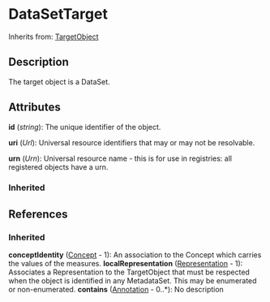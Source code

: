 
# DataSetTarget

Inherits from: [TargetObject](TargetObject.md)



## Description

The target object is a DataSet.


## Attributes

**id** (*string*): The unique identifier of the object.

**uri** (*Url*): Universal resource identifiers that may or may not be resolvable.

**urn** (*Urn*): Universal resource name - this is for use in registries: all registered objects have a urn.

### Inherited



## References

### Inherited

**conceptIdentity** ([Concept](../ConceptSchemes/Concept.md) - 1): An association to the Concept which carries the values of the measures.
**localRepresentation** ([Representation](../Base/Representation.md) - 1): Associates a Representation to the TargetObject that must be respected when the object is identified in any MetadataSet. This may be enumerated or non-enumerated.
**contains** ([Annotation](../Base/Annotation.md) - 0..*): No description



